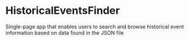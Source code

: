 # HistoricalEventsFinder
Single-page app that enables users to search and browse historical event information based on data found in the JSON file
